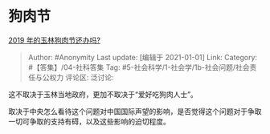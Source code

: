 # 狗肉节
[2019 年的玉林狗肉节还办吗?](https://www.zhihu.com/question/325775086/answer/704501276)

> Author: #Anonymity
> Last update: [编辑于 2021-01-01]
> Link:
> Category: #【答集】/04-社科答集
> Tag:  #5-社会科学/1-社会学/1b-社会问题/社会责任与公权力 
> 评论区:
> 泛讨论:

这不取决于玉林当地政府，更加不取决于“爱好吃狗肉人士”。

取决于中央怎么看待这个问题对中国国际声望的影响，是否觉得这个问题对于争取一切可争取的支持有碍，以及这些影响的迫切程度。
